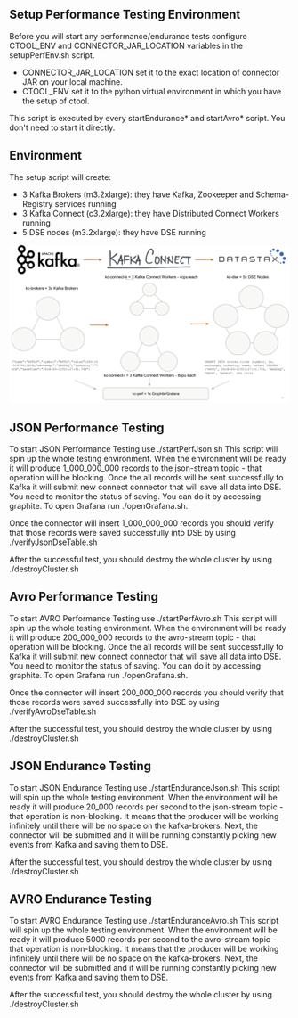 ## Setup Performance Testing Environment

Before you will start any performance/endurance tests configure CTOOL_ENV and CONNECTOR_JAR_LOCATION 
variables in the setupPerfEnv.sh script.
- CONNECTOR_JAR_LOCATION set it to the exact location of connector JAR on your local machine.
- CTOOL_ENV set it to the python virtual environment in which you have the setup of ctool.

This script is executed by every startEndurance* and startAvro* script. You don't need to start it directly.

## Environment

The setup script will create: 
- 3 Kafka Brokers (m3.2xlarge): they have Kafka, Zookeeper and Schema-Registry services running
- 3 Kafka Connect (c3.2xlarge): they have Distributed Connect Workers running
- 5 DSE nodes (m3.2xlarge): they have DSE running

![environment_setup](perf_test_env.png)

## JSON Performance Testing

To start JSON Performance Testing use ./startPerfJson.sh
This script will spin up the whole testing environment.
When the environment will be ready it will produce 1_000_000_000 records to the json-stream topic - that operation will be blocking.
Once the all records will be sent successfully to Kafka it will submit new connect connector that will save all data into DSE.
You need to monitor the status of saving. You can do it by accessing graphite. To open Grafana run ./openGrafana.sh.

Once the connector will insert 1_000_000_000 records you should verify that those records were saved successfully into DSE
by using ./verifyJsonDseTable.sh

After the successful test, you should destroy the whole cluster by using ./destroyCluster.sh

## Avro Performance Testing

To start AVRO Performance Testing use ./startPerfAvro.sh
This script will spin up the whole testing environment.
When the environment will be ready it will produce 200_000_000 records to the avro-stream topic - that operation will be blocking.
Once the all records will be sent successfully to Kafka it will submit new connect connector that will save all data into DSE.
You need to monitor the status of saving. You can do it by accessing graphite. To open Grafana run ./openGrafana.sh.

Once the connector will insert 200_000_000 records you should verify that those records were saved successfully into DSE
by using ./verifyAvroDseTable.sh

After the successful test, you should destroy the whole cluster by using ./destroyCluster.sh

## JSON Endurance Testing

To start JSON Endurance Testing use ./startEnduranceJson.sh
This script will spin up the whole testing environment.
When the environment will be ready it will produce 20_000 records per second to the json-stream topic - that operation is non-blocking.
It means that the producer will be working infinitely until there will be no space on the kafka-brokers.
Next, the connector will be submitted and it will be running constantly picking new events from Kafka and saving them to DSE.

After the successful test, you should destroy the whole cluster by using ./destroyCluster.sh

## AVRO Endurance Testing

To start AVRO Endurance Testing use ./startEnduranceAvro.sh
This script will spin up the whole testing environment.
When the environment will be ready it will produce 5000 records per second to the avro-stream topic - that operation is non-blocking.
It means that the producer will be working infinitely until there will be no space on the kafka-brokers.
Next, the connector will be submitted and it will be running constantly picking new events from Kafka and saving them to DSE.

After the successful test, you should destroy the whole cluster by using ./destroyCluster.sh
